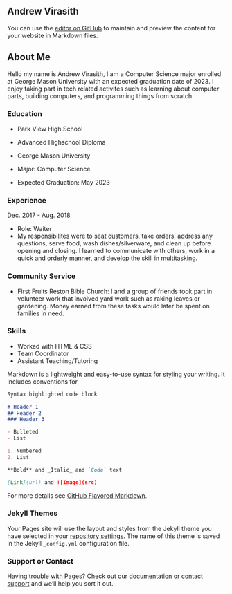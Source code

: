 ## Andrew Virasith

You can use the [editor on GitHub](https://github.com/AndrewVirasith/andrewvirasith.github.io/edit/master/index.md) to maintain and preview the content for your website in Markdown files.
## About Me
Hello my name is Andrew Virasith, I am a Computer Science major enrolled at George Mason University with an expected graduation date of 2023. I enjoy taking part in tech related activites such as learning about computer parts, building computers, and programming things from scratch.

### Education
- Park View High School
- Advanced Highschool Diploma

- George Mason University
- Major: Computer Science
- Expected Graduation: May 2023

### Experience
Dec. 2017 - Aug. 2018 
- Role: Waiter
- My responsibilites were to seat customers, take orders, address any questions, serve food, wash dishes/silverware, and clean up before opening and closing. I learned to communicate with others, work in a quick and orderly manner, and develop the skill in multitasking.

### Community Service
- First Fruits Reston Bible Church: I and a group of friends took part in volunteer work that involved yard work such as raking leaves or gardening. Money earned from these tasks would later be spent on families in need.

### Skills
- Worked with HTML & CSS
- Team Coordinator 
- Assistant Teaching/Tutoring 

Markdown is a lightweight and easy-to-use syntax for styling your writing. It includes conventions for

```markdown
Syntax highlighted code block

# Header 1
## Header 2
### Header 3

- Bulleted
- List

1. Numbered
2. List

**Bold** and _Italic_ and `Code` text

[Link](url) and ![Image](src)
```

For more details see [GitHub Flavored Markdown](https://guides.github.com/features/mastering-markdown/).

### Jekyll Themes

Your Pages site will use the layout and styles from the Jekyll theme you have selected in your [repository settings](https://github.com/AndrewVirasith/andrewvirasith.github.io/settings). The name of this theme is saved in the Jekyll `_config.yml` configuration file.

### Support or Contact

Having trouble with Pages? Check out our [documentation](https://help.github.com/categories/github-pages-basics/) or [contact support](https://github.com/contact) and we’ll help you sort it out.
